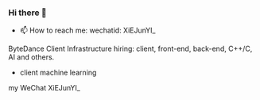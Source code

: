 ### Hi there 👋

- 📫 How to reach me: wechatid: XiEJunYI_

ByteDance Client Infrastructure 
hiring: client, front-end, back-end, C++/C, AI and others.

- client machine learning 


my WeChat XiEJunYI_
